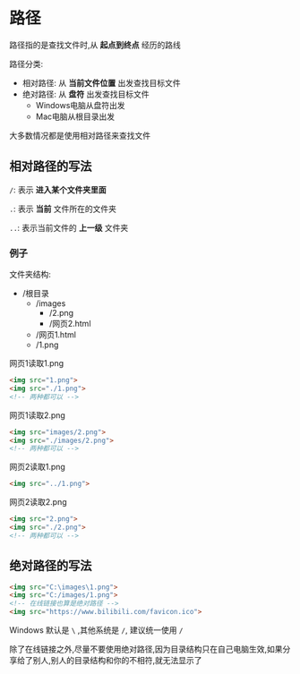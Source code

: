 # 路径

路径指的是查找文件时,从 **起点到终点** 经历的路线

路径分类:

* 相对路径: 从 **当前文件位置** 出发查找目标文件
* 绝对路径: 从 **盘符** 出发查找目标文件
  * Windows电脑从盘符出发
  * Mac电脑从根目录出发

大多数情况都是使用相对路径来查找文件

## 相对路径的写法

`/`: 表示 **进入某个文件夹里面**

`.`: 表示 **当前** 文件所在的文件夹

`..`: 表示当前文件的 **上一级** 文件夹

### 例子

文件夹结构:

* /根目录
  * /images
    * /2.png
    * /网页2.html
  * /网页1.html
  * /1.png

网页1读取1.png

```html
<img src="1.png">
<img src="./1.png">
<!-- 两种都可以 -->
```

网页1读取2.png

```html
<img src="images/2.png">
<img src="./images/2.png">
<!-- 两种都可以 -->
```

网页2读取1.png

```html
<img src="../1.png">
```

网页2读取2.png

```html
<img src="2.png">
<img src="./2.png">
<!-- 两种都可以 -->
```

## 绝对路径的写法

```html
<img src="C:\images\1.png">
<img src="C:/images/1.png">
<!-- 在线链接也算是绝对路径 -->
<img src="https://www.bilibili.com/favicon.ico">
```

Windows 默认是 `\` ,其他系统是 `/`, 建议统一使用 `/`

除了在线链接之外,尽量不要使用绝对路径,因为目录结构只在自己电脑生效,如果分享给了别人,别人的目录结构和你的不相符,就无法显示了

